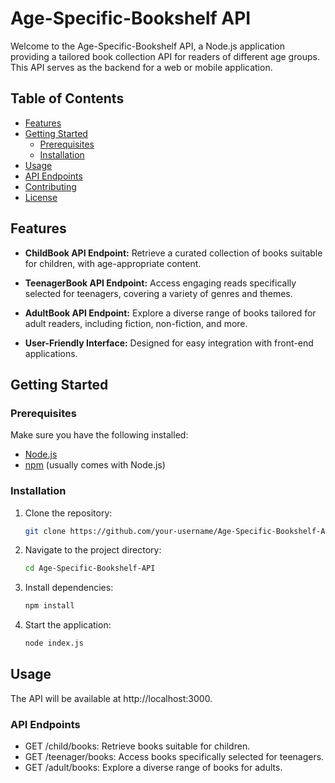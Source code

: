 # Age-Specific-Bookshelf API

Welcome to the Age-Specific-Bookshelf API, a Node.js application providing a tailored book collection API for readers of different age groups. This API serves as the backend for a web or mobile application.

## Table of Contents

- [Features](#features)
- [Getting Started](#getting-started)
  - [Prerequisites](#prerequisites)
  - [Installation](#installation)
- [Usage](#usage)
- [API Endpoints](#api-endpoints)
- [Contributing](#contributing)
- [License](#license)

## Features

- **ChildBook API Endpoint:** Retrieve a curated collection of books suitable for children, with age-appropriate content.

- **TeenagerBook API Endpoint:** Access engaging reads specifically selected for teenagers, covering a variety of genres and themes.

- **AdultBook API Endpoint:** Explore a diverse range of books tailored for adult readers, including fiction, non-fiction, and more.

- **User-Friendly Interface:** Designed for easy integration with front-end applications.

## Getting Started

### Prerequisites

Make sure you have the following installed:

- [Node.js](https://nodejs.org/)
- [npm](https://www.npmjs.com/) (usually comes with Node.js)

### Installation

1. Clone the repository:

   ```bash
   git clone https://github.com/your-username/Age-Specific-Bookshelf-API.git

   
2. Navigate to the project directory:
    ```bash
    cd Age-Specific-Bookshelf-API

3. Install dependencies:

    ```bash
    npm install

4. Start the application:

    ```bash
    node index.js


## Usage
  The API will be available at http://localhost:3000.
  
### API Endpoints
  - GET /child/books: Retrieve books suitable for children.
  - GET /teenager/books: Access books specifically selected for teenagers.
  - GET /adult/books: Explore a diverse range of books for adults.
